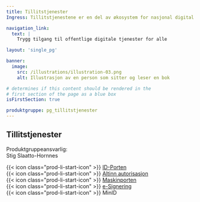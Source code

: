 ```yaml
---
title: Tillitstjenester
Ingress: Tillitstjenestene er en del av økosystem for nasjonal digital samhandling og tjenesteutvikling, som byggeklosser som ivaretar fellesbehov innenfor autentisering, autorisasjon elektronisk signatur m.m. 

navigation_link:
  text: |
    Trygg tilgang til offentlige digitale tjenester for alle

layout: 'single_pg'

banner:
  image:
    src: /illustrations/illustration-03.png
    alt: Illustrasjon av en person som sitter og leser en bok

# determines if this content should be rendered in the
# first section of the page as a blue box
isFirstSection: true

produktgruppe: pg_tillitstjenester
---
```


## Tillitstjenester

Produktgruppeansvarlig:  
Stig Slaatto-Hornnes




{{< icon class="prod-li-start-icon" >}} [ID-Porten](https://docs.digdir.no/docs/idporten/idporten/idporten_overordnet)  
{{< icon class="prod-li-start-icon" >}} [Altinn autorisasjon](https://altinn.github.io/docs/ny-funksjonalitet/produktstrategier/autorisasjon/#produktomr%C3%A5det-autorisasjon)  
{{< icon class="prod-li-start-icon" >}} [Maskinporten](https://docs.digdir.no/docs/Maskinporten/maskinporten_overordnet)  
{{< icon class="prod-li-start-icon" >}} [e-Signering](https://docs.digdir.no/docs/eSignering/esign_komigang)  
{{< icon class="prod-li-start-icon" >}} MinID


